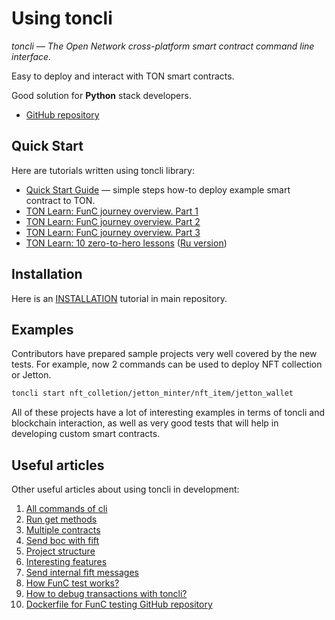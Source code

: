 # Using toncli

_toncli — The Open Network cross-platform smart contract command line interface._

Easy to deploy and interact with TON smart contracts.

Good solution for **Python** stack developers.

* [GitHub repository](https://github.com/disintar/toncli)

## Quick Start

Here are tutorials written using toncli library:
* [Quick Start Guide](https://github.com/disintar/toncli/blob/master/docs/quick_start_guide.md) — simple steps how-to deploy example smart contract to TON.
* [TON Learn: FunC journey overview. Part 1](https://blog.ton.org/func-journey)
* [TON Learn: FunC journey overview. Part 2](https://blog.ton.org/func-journey-2)
* [TON Learn: FunC journey overview. Part 3](https://blog.ton.org/func-journey-3)
* [TON Learn: 10 zero-to-hero lessons](https://github.com/romanovichim/TonFunClessons_Eng) ([Ru version](https://github.com/romanovichim/TonFunClessons_ru))

## Installation

Here is an [INSTALLATION](https://github.com/disintar/toncli/blob/master/INSTALLATION.md) tutorial in main repository.

## Examples

Contributors have prepared sample projects very well covered by the new tests. For example, now 2 commands can be used to deploy NFT collection or Jetton.

```bash
toncli start nft_colletion/jetton_minter/nft_item/jetton_wallet
```

All of these projects have a lot of interesting examples in terms of toncli and blockchain interaction, as well as very good tests that will help in developing custom smart contracts.

## Useful articles

Other useful articles about using toncli in development:

1. [All commands of cli](https://github.com/disintar/toncli/blob/master/docs/advanced/commands.md)
2. [Run get methods](https://github.com/disintar/toncli/blob/master/docs/advanced/get_methods.md)
3. [Multiple contracts](https://github.com/disintar/toncli/blob/master/docs/advanced/multiple_contracts.md)
4. [Send boc with fift](https://github.com/disintar/toncli/blob/master/docs/advanced/send_boc_with_fift.md)
5. [Project structure](https://github.com/disintar/toncli/blob/master/docs/advanced/project_structure.md)
6. [Interesting features](https://github.com/disintar/toncli/blob/master/docs/advanced/intresting_features.md)
7. [Send internal fift messages](https://github.com/disintar/toncli/blob/master/docs/advanced/send_fift_internal.md)
8. [How FunC test works?](https://github.com/disintar/toncli/blob/master/docs/advanced/func_tests_new.md)
9. [How to debug transactions with toncli?](https://github.com/disintar/toncli/blob/master/docs/advanced/transaction_debug.md)
10. [Dockerfile for FunC testing GitHub repository](https://github.com/Trinketer22/func_docker)